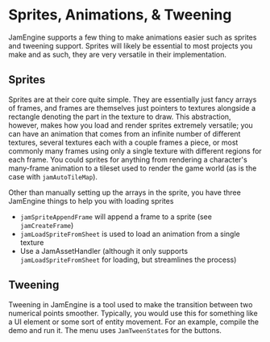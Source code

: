 Sprites, Animations, & Tweening
===============================
JamEngine supports a few thing to make animations easier such as sprites and
tweening support. Sprites will likely be essential to most projects you make
and as such, they are very versatile in their implementation. 

Sprites
-------
Sprites are at their core quite simple. They are essentially just fancy arrays
of frames, and frames are themselves just pointers to textures alongside a
rectangle denoting the part in the texture to draw. This abstraction, however,
makes how you load and render sprites extremely versatile; you can have an
animation that comes from an infinite number of different textures, several
textures each with a couple frames a piece, or most commonly many frames using
only a single texture with different regions for each frame. You could sprites
for anything from rendering a character's many-frame animation to a tileset used
to render the game world (as is the case with `jamAutoTileMap`).

Other than manually setting up the arrays in the sprite, you have three JamEngine
things to help you with loading sprites

 + `jamSpriteAppendFrame` will append a frame to a sprite (see `jamCreateFrame`)
 + `jamLoadSpriteFromSheet` is used to load an animation from a single texture
 + Use a JamAssetHandler (although it only supports `jamLoadSpriteFromSheet` for loading, but streamlines the process)

Tweening
--------
Tweening in JamEngine is a tool used to make the transition between two numerical
points smoother. Typically, you would use this for something like a UI element or
some sort of entity movement. For an example, compile the demo and run it. The menu
uses `JamTweenState`s for the buttons.